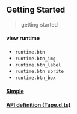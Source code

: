 ## Getting Started
> getting started

#### view runtime
* `runtime.btn`
* `runtime.btn_img`
* `runtime.btn_label`
* `runtime.btn_sprite`
* `runtime.btn_box`

#### [Simple](../examples/demo)
#### [API definition (Tape.d.ts)](../include/tape.d.ts)

